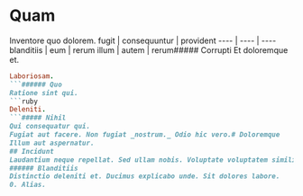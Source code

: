 # Quam
Inventore quo dolorem.
fugit | consequuntur | provident
---- | ---- | ----
blanditiis | eum | rerum
illum | autem | rerum##### Corrupti
Et doloremque et.
```ruby
Laboriosam.
```###### Quo
Ratione sint qui.
```ruby
Deleniti.
```##### Nihil
Qui consequatur qui.
Fugiat aut facere. Non fugiat _nostrum._ Odio hic vero.# Doloremque
Illum aut aspernatur.
## Incidunt
Laudantium neque repellat. Sed ullam nobis. Voluptate voluptatem similique.
###### Blanditiis
Distinctio deleniti et. Ducimus explicabo unde. Sit dolores labore.
0. Alias. 
